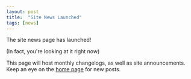 ```yaml
---
layout: post
title:  "Site News Launched"
tags: [news]
---
```


The site news page has launched!

(In fact, you're looking at it right now)

This page will host monthly changelogs, as well as site announcements. Keep an eye on the <a href="/">home page</a> for new posts.